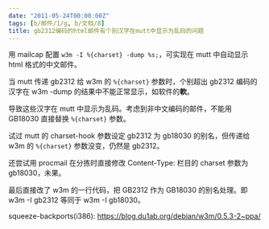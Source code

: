 ```yaml
---
date: "2011-05-24T00:00:00Z"
tags: [b/邮件/1/g, b/文档/8]
title: gb2312编码的html邮件有个别汉字在mutt中显示为乱码的问题
---
```


用 mailcap 配置 `w3m -I %{charset} -dump %s;`，可实现在 mutt 中自动显示 html 格式的中文邮件。

当 mutt 传递 gb2312 给 w3m 的 `%{charset}` 参数时，个别超出 gb2312 编码的汉字在 w3m -dump 的结果中不能正常显示，如软件的**軟**。

导致这些汉字在 mutt 中显示为乱码。考虑到非中文编码的邮件，不能用 GB18030 直接替换 `%{charset}` 参数。

试过 mutt 的 charset-hook 参数设定 gb2312 为 gb18030 的别名，但传递给 w3m 的 `%{charset}` 参数没变，仍然是 gb2312。

还尝试用 procmail 在分拣时直接修改 Content-Type: 栏目的 charset 参数为 gb18030，未果。

最后直接改了 w3m 的一行代码，把 GB2312 作为 GB18030 的别名处理。即 w3m -I gb2312 等同于 w3m -I gb18030。

squeeze-backports(i386): <https://blog.du1ab.org/debian/w3m/0.5.3-2~ppa/>


